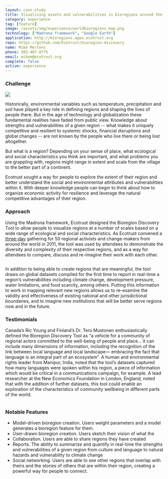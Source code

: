 ```yaml
---
layout: case-study
title: Visualizing assets and vulnerabilities in bioregions around the world
category: experience
tag: [feature]
image: /assets/img/experience/worldbioregions_map.png
technology: ["Madrona framework", "Google Earth"]
application: http://bioregions.apps.ecotrust.org
repo: https://github.com/Ecotrust/bioregion-discovery
name: Mike Mertens
phone: 503-467-0775
email: mikem@ecotrust.org
complete: false
active: experience
---
```

<h3>Challenge</h3>
<a href="{{BASE_PATH}}{{page.image}}"><img class="thumbnail pull-right span6" src="{{BASE_PATH}}{{page.image}}"/></a>
<p>Historically, environmental variables such as temperature, precipitation and soil have played a key role in defining regions and shaping the lives of people there.  But in the age of technology and globalization these fundamental realities have faded from public view. 
 Knowledge about strengths and vulnerabilities of a given region -- what makes it uniquely competitive and resilient to systemic shocks, financial disruptions and global changes --  are not known by the people who live there or being lost altogether.
</p>
<p>But what is a region? Depending on your sense of place, what ecological and social characteristics you think are important, and what problems you are grappling with, regions might range in extent and scale from the village to the better part of a continent.</p>

<p>Ecotrust sought a way for people to explore the extent of their region and better understand the social and environmental attributes and vulnerabilities within it. With deeper knowledge people can begin to think about how to organize economic activity for resilience and leverage the natural competitive advantages of their region.</p>
<h3>Approach</h3>
<p>Using the Madrona framework, Ecotrust designed the Bioregion Discovery Tool to allow people to visualize regions at a number of scales based on a wide range of ecological and social characteristics.  As Ecotrust convened a <a href="http://resilienceregions.org/">three-day</a> gathering for 50 regional activists and change-makers from around the world in 2011, the tool was used by attendees to demonstrate the diversity and complexity of their respective regions, and as a way for attendees to compare, discuss and re-imagine their work with each other.</p>
<div class="row">
	<div class="span7 offset1 thumbnail">
		<a href="{{BASE_PATH}}{{BASE_PATH}}/assets/img/experience/bioregions/bdt_screenshot1.jpg">
			<img src="{{BASE_PATH}}/assets/img/experience/bioregions/bdt_screenshot1.jpg" alt="">
		</a>
	</div>
</div>
<p>In addition to being able to create regions that are meaningful, the tool draws on global datasets compiled for the first time to report in real-time a region’s vulnerabilities including climate change, development pressure, water limitations, and food scarcity, among others.  Putting this information to work in mapping relevant new regions allows us to re-examine the validity and effectiveness of existing national and other jurisdictional boundaries, and to imagine new institutions that will be better serve regions now and in the future.</p>
<h3>Testimonials</h3>
<p>Canada’s Ric Young and Finland’s Dr. Tero Mustonen enthusiastically defined the Bioregion Discovery Tool as “a vehicle for a community of regional actors committed to the well-being of people and place... it can include many dimensions of information, including the recognition of the link between local language and local landscape— embracing the fact that language is an integral part of an ecosystem”. A human and environmental rights leader from Manipur, India, noted that the tool’s datasets captured how many languages were spoken within his region, a piece of information which would be critical in a communications campaign, for example. A lead researcher at the New Economics Foundation in London, England, noted that with the addition of further datasets, this tool could enable an exploration of the characteristics of community wellbeing in different parts of the world.</p>

<a class="thumbnail" href="{{BASE_PATH}}{{BASE_PATH}}/assets/img/experience/bioregions/group.jpg">
	<img src="{{BASE_PATH}}/assets/img/experience/bioregions/bdt_group.jpg" alt="">
</a>    
<h3>Notable Features</h3>
<ul>
	<li>Model-driven bioregion creation.  Users weight parameters and a model generates a bioregion feature for them.</li>
	<li>User-drawn bioregion creation.  Users sketch their vision of what the</li>
	<li>Collaboration.  Users are able to share regions they have created</li>
	<li>Reports.  The ability to summarize and quantify in real-time the strengths and vulnerabilities of a given region from culture and language to natural hazards and vulnerability to climate change</li>
	<li>Social networking.  Users are able to see other regions that overlap with theirs and the stories of others that are within their region, creating a powerful way for people to connect.</li>
</ul>